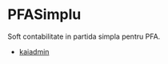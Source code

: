 # PFASimplu

Soft contabilitate in partida simpla pentru PFA.


- [kaiadmin](https://themewagon.com/themes/kaiadmin/)


